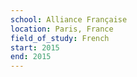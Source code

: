 ```yaml
---
school: Alliance Française
location: Paris, France
field_of_study: French
start: 2015
end: 2015
---
```

